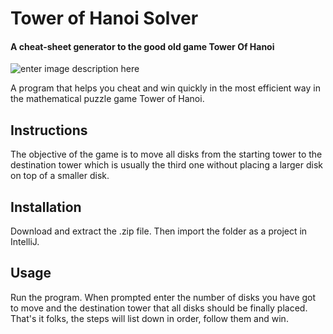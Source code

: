 # Tower of Hanoi Solver

#### A cheat-sheet generator to the good old game Tower Of Hanoi

![enter image description here](https://lh3.googleusercontent.com/2PFvzEtp1zLQHtWUZRuh8RtlbU5NEcP2fJWw-fGt6-EvVyjRYOu_AYHjhN7oi834g-UhQimyvg4)


A program that helps you cheat and win quickly in the most efficient way in the mathematical puzzle game Tower of Hanoi.

## Instructions

The objective of the game is to move all disks from the starting tower to the destination tower which is usually the third one without placing a larger disk on top of a smaller disk.

## Installation

Download and extract the .zip file. Then import the folder as a project in IntelliJ.

## Usage

Run the program. When prompted enter the number of disks you have got to move and the destination tower that all disks should be finally placed. That's it folks, the steps will list down in order, follow them and win.


